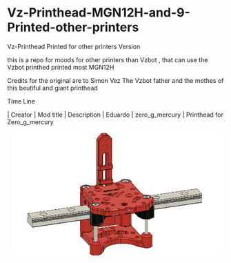 # Vz-Printhead-MGN12H-and-9-Printed-other-printers
Vz-Printhead Printed for other printers Version

this is a repo for moods for other printers than Vzbot , that can use the Vzbot printhed printed most MGN12H

Credits for the original are to Simon Vez The Vzbot father and the mothes of this beutiful and giant printhead

Time Line

| Creator    |	 Mod title      |    	Description
| Eduardo   |	 zero_g_mercury      |    	Printhead for Zero_g_mercury



<img width="600" alt="image" src="https://github.com/EduardoMDSousa/Vz-Printhead-MGN12H-and-9-Printed-other-printers/blob/main/zero_g_mercury/Galery/carriage%20mgn12%20v2%20Beta%208%20v1.0-zero_g_mercury%202023-02-09%20193819.png">
